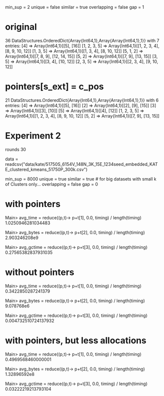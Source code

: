 min_sup     = 2
unique      = false
similar     = true
overlapping = false
gap         = 1
  
# original
 36
 DataStructures.OrderedDict{Array{Int64,1},Array{Array{Int64,1},1}} with 7 entries:
  [4]          => Array{Int64,1}[[5], [16]]
  [1, 2, 3, 5] => Array{Int64,1}[[1, 2, 3, 4], [8, 9, 10, 12]]
  [1, 3, 5]    => Array{Int64,1}[[1, 3, 4], [8, 10, 12]]
  [5, 1, 2]    => Array{Int64,1}[[7, 8, 9], [12, 14, 15]]
  [5, 2]       => Array{Int64,1}[[7, 9], [13, 15]]
  [3, 5]       => Array{Int64,1}[[3, 4], [10, 12]]
  [2, 3, 5]    => Array{Int64,1}[[2, 3, 4], [9, 10, 12]]


# pointers[s_ext] = c_pos
21
DataStructures.OrderedDict{Array{Int64,1},Array{Array{Int64,1},1}} with 6 entries:
  [4]          => Array{Int64,1}[[5], [16]]
  [2]          => Array{Int64,1}[[2], [9], [15]]
  [3]          => Array{Int64,1}[[3], [10]]
  [5]          => Array{Int64,1}[[4], [12]]
  [1, 2, 3, 5] => Array{Int64,1}[[1, 2, 3, 4], [8, 9, 10, 12]]
  [5, 2]       => Array{Int64,1}[[7, 9], [13, 15]]
  


# Experiment 2

rounds 30

data = readcsv("data/kate/51750S_6154V_148N_3K_15E_1234seed_embedded_KATE_clustered_kmeans_51750P_300k.csv")

min_sup     = 8000
unique      = true
similar     = true     # for big datasets with small k of Clusters only...
overlapping = false
gap         = 0

# with pointers
Main> avg_time  = reduce((p,t)-> p+t[1], 0.0, timing) / length(timing)
1.0250946281034483

Main> avg_bytes = reduce((p,t)-> p+t[2], 0.0, timing) / length(timing)
2.903246208e9

Main> avg_gctime = reduce((p,t)-> p+t[3], 0.0, timing) / length(timing)
0.27565382837931035

# without pointers

Main> avg_time  = reduce((p,t)-> p+t[1], 0.0, timing) / length(timing)
0.3422850287241379

Main> avg_bytes = reduce((p,t)-> p+t[2], 0.0, timing) / length(timing)
9.078768e6

Main> avg_gctime = reduce((p,t)-> p+t[3], 0.0, timing) / length(timing)
0.004732510724137932


# with pointers, but less allocations
Main> avg_time  = reduce((p,t)-> p+t[1], 0.0, timing) / length(timing)
0.4969568460000001

Main> avg_bytes = reduce((p,t)-> p+t[2], 0.0, timing) / length(timing)
1.32896592e8

Main> avg_gctime = reduce((p,t)-> p+t[3], 0.0, timing) / length(timing)
0.03222219213793104
